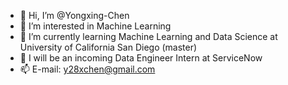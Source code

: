 - 👋 Hi, I’m @Yongxing-Chen
- 👀 I’m interested in Machine Learning
- 🌱 I’m currently learning Machine Learning and Data Science at University of California San Diego (master)
- 💞️ I will be an incoming Data Engineer Intern at ServiceNow
- 📫 E-mail: y28xchen@gmail.com

<!---
Yongxing-Chen/Yongxing-Chen is a ✨ special ✨ repository because its `README.md` (this file) appears on your GitHub profile.
You can click the Preview link to take a look at your changes.
--->
